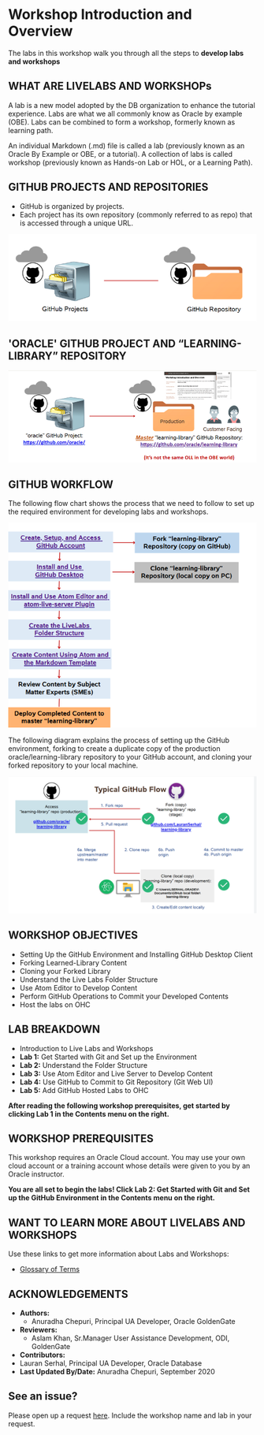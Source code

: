 # Workshop Introduction and Overview                                    

The labs in this workshop walk you through all the steps to **develop labs and workshops**

## WHAT ARE LIVELABS AND WORKSHOPs
A lab is a new model adopted by the DB organization to enhance the tutorial experience. Labs are what we all commonly know as Oracle by example (OBE). Labs can be combined to form a workshop, formerly known as learning path.

An individual Markdown (.md) file is called a lab (previously known as an Oracle By Example or OBE, or a tutorial).
A collection of labs is called workshop (previously known as Hands-on Lab or HOL, or a Learning Path).

## GITHUB PROJECTS AND REPOSITORIES
* GitHub is organized by projects.
* Each project has its own repository (commonly referred to as repo) that is accessed
through a unique URL.

![](./images/git-hub-projects-repositories.png " ")

## 'ORACLE' GITHUB PROJECT AND “LEARNING-LIBRARY” REPOSITORY

![](./images/git-hub-oracle-projects-learning-library.png " ")

## GITHUB WORKFLOW
The following flow chart shows the process that we need to follow to set up the required environment for developing labs and workshops.

![](./images/git-hub-workflow-flow-chart.png " ")

The following diagram explains the process of setting up the GitHub environment, forking to create a duplicate copy of the production oracle/learning-library repository to your GitHub account, and cloning your forked repository to your local machine.

![](./images/git-hub-workflow.png " ")


## WORKSHOP OBJECTIVES
- Setting Up the GitHub Environment and Installing GitHub Desktop Client
- Forking Learned-Library Content
- Cloning your Forked Library
- Understand the Live Labs Folder Structure
- Use Atom Editor to Develop Content
- Perform GitHub Operations to Commit your Developed Contents
- Host the labs on OHC

## LAB BREAKDOWN
- Introduction to Live Labs and Workshops
- **Lab 1:** Get Started with Git and Set up the Environment
- **Lab 2:** Understand the Folder Structure
- **Lab 3:** Use Atom Editor and Live Server to Develop Content
- **Lab 4:** Use GitHub to Commit to Git Repository (Git Web UI)
- **Lab 5:** Add GitHub Hosted Labs to OHC

**After reading the following workshop prerequisites, get started by clicking Lab 1 in the Contents menu on the right.**

## WORKSHOP PREREQUISITES
This workshop requires an Oracle Cloud account. You may use your own cloud account or a training account whose details were given to you by an Oracle instructor.

**You are all set to begin the labs! Click Lab 2: Get Started with Git and Set up the GitHub Environment in the Contents menu on the right.**

## WANT TO LEARN MORE ABOUT LIVELABS AND WORKSHOPS
Use these links to get more information about Labs and Workshops:
* [Glossary of Terms](https://confluence.oraclecorp.com/confluence/display/DBIDDP/Glossary+of+terms)


## ACKNOWLEDGEMENTS

* **Authors:**
    * Anuradha Chepuri, Principal UA Developer, Oracle GoldenGate
* **Reviewers:**
  * Aslam Khan, Sr.Manager User Assistance Development, ODI, GoldenGate
* **Contributors:**
* Lauran Serhal, Principal UA Developer, Oracle Database
* **Last Updated By/Date:** Anuradha Chepuri, September 2020

## See an issue?  
Please open up a request [here](https://github.com/oracle/learning-library/issues).  Include the workshop name and lab in your request.
